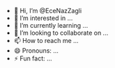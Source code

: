 - 👋 Hi, I’m @EceNazZagli
- 👀 I’m interested in ...
- 🌱 I’m currently learning ...
- 💞️ I’m looking to collaborate on ...
- 📫 How to reach me ...
- 😄 Pronouns: ...
- ⚡ Fun fact: ...

<!---
EceNazZagli/EceNazZagli is a ✨ special ✨ repository because its `README.md` (this file) appears on your GitHub profile.
You can click the Preview link to take a look at your changes.
--->
